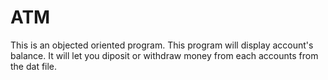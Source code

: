 # ATM
This is an objected oriented program. This program will display account's balance. 
It will let you diposit or withdraw money from each accounts from the dat file.
